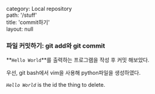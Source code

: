 category: Local repository  
path: '/stuff'  
title: 'commit하기'  
layout: null

### 파일 커밋하기: git add와 git commit

**`Hello World`**를 출력하는 프로그램을 작성 후 커밋 해보았다.

우선, git bash에서 vim을 사용해 python파일을 생성하였다.

*`Hello World`* is the id the thing to delete.
